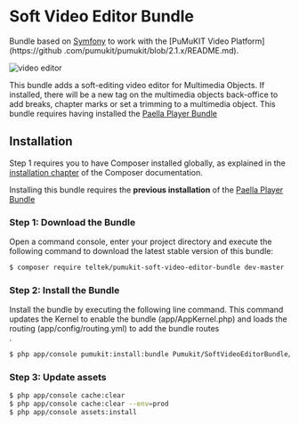 # Soft Video Editor Bundle

Bundle based on [Symfony](http://symfony.com/) to work with the [PuMuKIT Video Platform](https://github
.com/pumukit/pumukit/blob/2.1.x/README.md).

![video editor](Resources/video_doc.jpg)

This bundle adds a soft-editing video editor for Multimedia Objects. If installed, there will be a new tag on the multimedia objects back-office to add breaks, chapter marks or set a trimming to a multimedia object.
This bundle requires having installed the [Paella Player Bundle](https://github.com/teltek/PumukitPaellaPlayerBundle)

## Installation

Step 1 requires you to have Composer installed globally, as explained
in the [installation chapter](https://getcomposer.org/doc/00-intro.md)
of the Composer documentation.

Installing this bundle requires the **previous installation** of the [Paella Player Bundle](https://github.com/teltek/PumukitPaellaPlayerBundle)

### Step 1: Download the Bundle

Open a command console, enter your project directory and execute the
following command to download the latest stable version of this bundle:

```bash
$ composer require teltek/pumukit-soft-video-editor-bundle dev-master
```


### Step 2: Install the Bundle

Install the bundle by executing the following line command. This command updates the Kernel to enable the bundle (app/AppKernel.php) and loads the routing (app/config/routing.yml) to add the bundle routes\
.

```bash
$ php app/console pumukit:install:bundle Pumukit/SoftVideoEditorBundle/PumukitSoftVideoEditorBundle
```

### Step 3: Update assets

```bash
$ php app/console cache:clear
$ php app/console cache:clear --env=prod
$ php app/console assets:install
```
